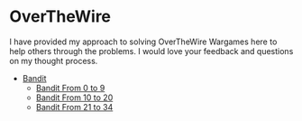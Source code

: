 # OverTheWire

I have provided my approach to solving OverTheWire Wargames here to help others through the problems. I would love your feedback and questions on my thought process.

- [Bandit](https://github.com/Reda-BELHAJ/OverTheWire/tree/main/Bandit)
    - [Bandit From 0 to 9](https://github.com/Reda-BELHAJ/OverTheWire/tree/main/Bandit/Bandit0-9)
    - [Bandit From 10 to 20](https://github.com/Reda-BELHAJ/OverTheWire/tree/main/Bandit/Bandit10-20)
    - [Bandit From 21 to 34](https://github.com/Reda-BELHAJ/OverTheWire/tree/main/Bandit/Bnadit21-34)
